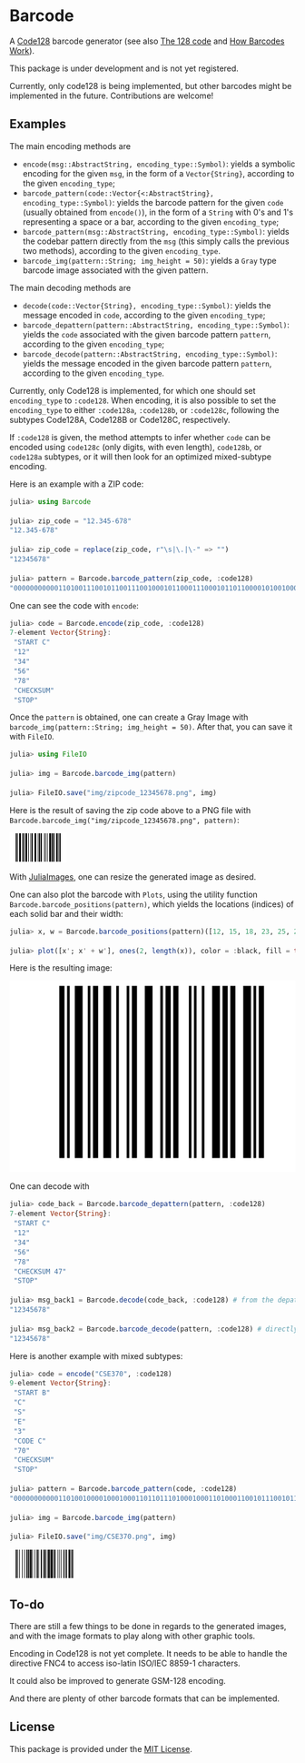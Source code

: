 # Barcode

A [Code128](https://en.wikipedia.org/wiki/Code_128) barcode generator (see also [The 128 code](http://grandzebu.net/informatique/codbar-en/code128.htm) and [How Barcodes Work](https://courses.cs.washington.edu/courses/cse370/01au/minirproject/BarcodeBattlers/barcodes.html)).

This package is under development and is not yet registered.

Currently, only code128 is being implemented, but other barcodes might be implemented in the future. Contributions are welcome!

## Examples

The main encoding methods are 

* `encode(msg::AbstractString, encoding_type::Symbol)`: yields a symbolic encoding for the given `msg`, in the form of a `Vector{String}`, according to the given `encoding_type`;
* `barcode_pattern(code::Vector{<:AbstractString}, encoding_type::Symbol)`: yields the barcode pattern for the given `code` (usually obtained from `encode()`), in the form of a `String` with 0's and 1's representing a space or a bar, according to the given `encoding_type`;
* `barcode_pattern(msg::AbstractString, encoding_type::Symbol)`: yields the codebar pattern directly from the `msg` (this simply calls the previous two methods), according to the given `encoding_type`.
* `barcode_img(pattern::String; img_height = 50)`: yields a `Gray` type barcode image associated with the given pattern.

The main decoding methods are
* `decode(code::Vector{String}, encoding_type::Symbol)`: yields the message encoded in `code`, according to the given `encoding_type`;
* `barcode_depattern(pattern::AbstractString, encoding_type::Symbol)`: yields the `code` associated with the given barcode pattern `pattern`, according to the given `encoding_type`;
* `barcode_decode(pattern::AbstractString, encoding_type::Symbol)`: yields the message encoded in the given barcode pattern `pattern`, according to the given `encoding_type`.


Currently, only Code128 is implemented, for which one should set `encoding_type` to `:code128`. When encoding, it is also possible to set the `encoding_type` to either `:code128a`, `:code128b`, or `:code128c`, following the subtypes Code128A, Code128B or Code128C, respectively.

If `:code128` is given, the method attempts to infer whether `code` can be encoded using `code128c` (only digits, with even length), `code128b`, or `code128a` subtypes, or it will then look for an optimized mixed-subtype encoding.

Here is an example with a ZIP code:

```julia
julia> using Barcode

julia> zip_code = "12.345-678"
"12.345-678"

julia> zip_code = replace(zip_code, r"\s|\.|\-" => "")
"12345678"

julia> pattern = Barcode.barcode_pattern(zip_code, :code128)
"00000000000110100111001011001110010001011000111000101101100001010010001110110110001110101100000000000"
```

One can see the code with `encode`:

```julia
julia> code = Barcode.encode(zip_code, :code128)
7-element Vector{String}:
 "START C"
 "12"
 "34"
 "56"
 "78"
 "CHECKSUM"
 "STOP"
```

Once the `pattern` is obtained, one can create a Gray Image with `barcode_img(pattern::String; img_height = 50)`. After that, you can save it with `FileIO`.

```julia
julia> using FileIO

julia> img = Barcode.barcode_img(pattern)

julia> FileIO.save("img/zipcode_12345678.png", img)
```

Here is the result of saving the zip code above to a PNG file with `Barcode.barcode_img("img/zipcode_12345678.png", pattern)`:

![Zip Code 12.345-678](img/zipcode_12345678.png)

With [JuliaImages](https://juliaimages.org/stable/), one can resize the generated image as desired.

One can also plot the barcode with `Plots`, using the utility function `Barcode.barcode_positions(pattern)`, which yields the locations (indices) of each solid bar and their width:

```julia
julia> x, w = Barcode.barcode_positions(pattern)([12, 15, 18, 23, 25, 29, 34, 38, 40, 45  …  56, 62, 64, 67, 71, 75, 78, 83, 87, 89], [2, 1, 3, 1, 2, 3, 1, 1, 2, 3  …  2, 1, 1, 1, 3, 2, 2, 3, 1, 2])

julia> plot([x'; x' + w'], ones(2, length(x)), color = :black, fill = true, xlims = (0, length(pattern)),  ylims = (0, 1), border = :none, legend = nothing)
```

Here is the resulting image:

![Zip Code 12.345-678 with Plots.jl](img/zipcode_plot.png)

One can decode with

```julia
julia> code_back = Barcode.barcode_depattern(pattern, :code128)
7-element Vector{String}:
 "START C"
 "12"
 "34"
 "56"
 "78"
 "CHECKSUM 47"
 "STOP"

julia> msg_back1 = Barcode.decode(code_back, :code128) # from the depatterned code
"12345678"

julia> msg_back2 = Barcode.barcode_decode(pattern, :code128) # directly from pattern
"12345678"
```

Here is another example with mixed subtypes:

```julia
julia> code = encode("CSE370", :code128)
9-element Vector{String}:
 "START B"
 "C"
 "S"
 "E"
 "3"
 "CODE C"
 "70"
 "CHECKSUM"
 "STOP"

julia> pattern = Barcode.barcode_pattern(code, :code128)
"000000000001101001000010001000110110111010001000110100011001011100101110111101011000010010010001100110001110101100000000000"

julia> img = Barcode.barcode_img(pattern)

julia> FileIO.save("img/CSE370.png", img)
```

![CSE370](img/CSE370.png)

## To-do

There are still a few things to be done in regards to the generated images, and with the image formats to play along with other graphic tools.

Encoding in Code128 is not yet complete. It needs to be able to handle the directive FNC4 to access iso-latin ISO/IEC 8859-1 characters.

It could also be improved to generate GSM-128 encoding.

And there are plenty of other barcode formats that can be implemented.

## License

This package is provided under the [MIT License](LICENSE).
